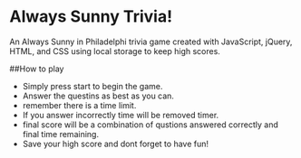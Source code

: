 # Always Sunny Trivia!
An Always Sunny in Philadelphi trivia game created with JavaScript, jQuery, HTML, and CSS using local storage to keep high scores.

##How to play
 - Simply press start to begin the game.
 - Answer the questins as best as you can.
 - remember there is a time limit.
 - If you answer incorrectly time will be removed timer.
 - final score will be a combination of qustions answered correctly and final time remaining.
 - Save your high score and dont forget to have fun!
 
